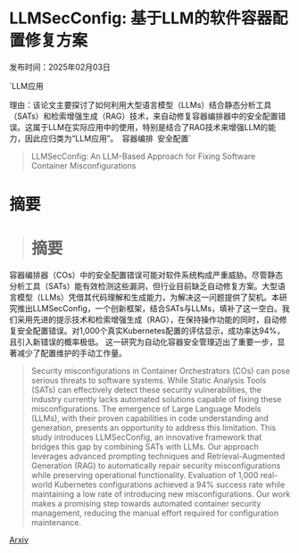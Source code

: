 # LLMSecConfig: 基于LLM的软件容器配置修复方案

发布时间：2025年02月03日

`LLM应用

理由：该论文主要探讨了如何利用大型语言模型（LLMs）结合静态分析工具（SATs）和检索增强生成（RAG）技术，来自动修复容器编排器中的安全配置错误。这属于LLM在实际应用中的使用，特别是结合了RAG技术来增强LLM的能力，因此应归类为“LLM应用”。` `容器编排` `安全配置`

> LLMSecConfig: An LLM-Based Approach for Fixing Software Container Misconfigurations

# 摘要

> # 摘要
容器编排器（COs）中的安全配置错误可能对软件系统构成严重威胁。尽管静态分析工具（SATs）能有效检测这些漏洞，但行业目前缺乏自动修复方案。大型语言模型（LLMs）凭借其代码理解和生成能力，为解决这一问题提供了契机。本研究推出LLMSecConfig，一个创新框架，结合SATs与LLMs，填补了这一空白。我们采用先进的提示技术和检索增强生成（RAG），在保持操作功能的同时，自动修复安全配置错误。对1,000个真实Kubernetes配置的评估显示，成功率达94%，且引入新错误的概率极低。
这一研究为自动化容器安全管理迈出了重要一步，显著减少了配置维护的手动工作量。

> Security misconfigurations in Container Orchestrators (COs) can pose serious threats to software systems. While Static Analysis Tools (SATs) can effectively detect these security vulnerabilities, the industry currently lacks automated solutions capable of fixing these misconfigurations. The emergence of Large Language Models (LLMs), with their proven capabilities in code understanding and generation, presents an opportunity to address this limitation. This study introduces LLMSecConfig, an innovative framework that bridges this gap by combining SATs with LLMs. Our approach leverages advanced prompting techniques and Retrieval-Augmented Generation (RAG) to automatically repair security misconfigurations while preserving operational functionality. Evaluation of 1,000 real-world Kubernetes configurations achieved a 94\% success rate while maintaining a low rate of introducing new misconfigurations.
  Our work makes a promising step towards automated container security management, reducing the manual effort required for configuration maintenance.

[Arxiv](https://arxiv.org/abs/2502.02009)